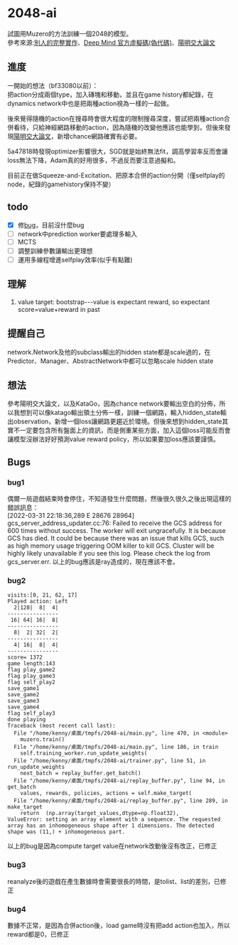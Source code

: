 # 2048-ai  
試圖用Muzero的方法訓練一個2048的模型。  
參考來源:[別人的完整實作](https://github.com/werner-duvaud/muzero-general)、[Deep Mind 官方虛擬碼(偽代碼)](https://arxiv.org/src/1911.08265v2/anc/pseudocode.py)、[陽明交大論文](https://hdl.handle.net/11296/amnm56)
## 進度  
一開始的想法（bf33080以前）：  
把action分成兩個type，加入磚塊和移動，並且在game history都紀錄，在dynamics network中也是把兩種action視為一樣的一起做。
  
後來覺得隨機的action在搜尋時會很大程度的限制搜尋深度，嘗試把兩種action合併看待，只給神經網路移動的action，因為隨機的改變他應該也能學到，但後來發現[陽明交大論文](https://hdl.handle.net/11296/amnm56)，新增chance網路確實有必要。  
  
5a47818時發現optimizer影響很大，SGD就是始終無法fit，調高學習率反而會讓loss無法下降，Adam真的好用很多，不過反而要注意過擬和。  
  
目前正在做Squeeze-and-Excitation、把原本合併的action分開（僅selfplay的node，紀錄的gamehistory保持不變）
## todo  
- [X] 修[bug](#Bugs)，目前沒什麼bug
- [ ] network中prediction worker要處理多輸入
- [ ] MCTS
- [ ] 調整訓練參數讓輸出更理想  
- [ ] 運用多線程增進selfplay效率(似乎有點難)  
## 理解
1. value target: bootstrap---value is expectant reward, so expectant score=value+reward in past
## 提醒自己
network.Network及他的subclass輸出的hidden state都是scale過的，在Predictor、Manager、AbstractNetwork中都可以忽略scale hidden state
## 想法
參考陽明交大論文，以及KataGo，因為chance network要輸出空白的分佈，所以我想到可以像katago輸出領土分佈一樣，訓練一個網路，輸入hidden_state輸出observation，新增一個loss讓網路更趨近於環境。但後來想到hidden_state其實不一定要包含所有盤面上的資訊，而是側重某些方面，加入這個loss可能反而會讓模型沒辦法好好預測value reward policy，所以如果要加loss應該要謹慎。  
## Bugs
### bug1
偶爾一局遊戲結束時會停住，不知道發生什麼問題，然後很久很久之後出現這樣的錯誤訊息：  
[2022-03-31 22:18:36,289 E 28676 28964] gcs_server_address_updater.cc:76: Failed to receive the GCS address for 600 times without success. The worker will exit ungracefully. It is because GCS has died. It could be because there was an issue that kills GCS, such as high memory usage triggering OOM killer to kill GCS. Cluster will be highly likely unavailable if you see this log. Please check the log from gcs_server.err.
以上的bug應該是ray造成的，現在應該不會。  

### bug2
```
visits:[0, 21, 62, 17]
Played action: Left
  2|128|  8|  4|
----------------
 16| 64| 16|  8|
----------------
  8|  2| 32|  2|
----------------
  4| 16|  8|  4|
----------------
score= 1372
game length:143
flag play_game2
flag play_game3
flag self_play2
save_game1
save_game2
save_game3
save_game4
flag self_play3
done playing
Traceback (most recent call last):
  File "/home/kenny/桌面/tmpfs/2048-ai/main.py", line 470, in <module>
    muzero.train()
  File "/home/kenny/桌面/tmpfs/2048-ai/main.py", line 186, in train
    self.training_worker.run_update_weights(
  File "/home/kenny/桌面/tmpfs/2048-ai/trainer.py", line 51, in run_update_weights
    next_batch = replay_buffer.get_batch()
  File "/home/kenny/桌面/tmpfs/2048-ai/replay_buffer.py", line 94, in get_batch
    values, rewards, policies, actions = self.make_target(
  File "/home/kenny/桌面/tmpfs/2048-ai/replay_buffer.py", line 289, in make_target
    return 	(np.array(target_values,dtype=np.float32),
ValueError: setting an array element with a sequence. The requested array has an inhomogeneous shape after 1 dimensions. The detected shape was (11,) + inhomogeneous part.
```
以上的bug是因為compute target value在network改動後沒有改正，已修正
### bug3
reanalyze後的遊戲在產生數據時會需要很長的時間，是tolist、list的差別，已修正
### bug4
數據不正常，是因為合併action後，load game時沒有把add action也加入，所以reward都是0，已修正